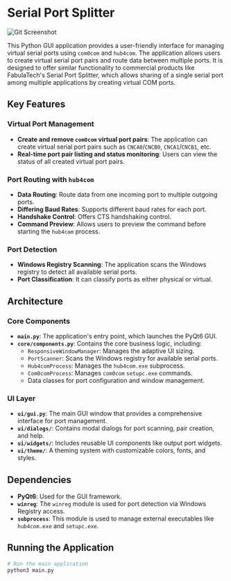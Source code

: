 # Serial Port Splitter

![Git Screenshot](https://github.com/user-attachments/assets/6c6aea1b-2b3d-4ad0-81f4-0a9b8f3df953)

This Python GUI application provides a user-friendly interface for managing virtual serial ports using `com0com` and `hub4com`. The application allows users to create virtual serial port pairs and route data between multiple ports. It is designed to offer similar functionality to commercial products like FabulaTech's Serial Port Splitter, which allows sharing of a single serial port among multiple applications by creating virtual COM ports.

## Key Features

### Virtual Port Management

* **Create and remove `com0com` virtual port pairs**: The application can create virtual serial port pairs such as `CNCA0`/`CNCB0`, `CNCA1`/`CNCB1`, etc.
* **Real-time port pair listing and status monitoring**: Users can view the status of all created virtual port pairs.

### Port Routing with `hub4com`

* **Data Routing**: Route data from one incoming port to multiple outgoing ports.
* **Differing Baud Rates**: Supports different baud rates for each port.
* **Handshake Control**: Offers CTS handshaking control.
* **Command Preview**: Allows users to preview the command before starting the `hub4com` process.

### Port Detection

* **Windows Registry Scanning**: The application scans the Windows registry to detect all available serial ports.
* **Port Classification**: It can classify ports as either physical or virtual.

## Architecture

### Core Components

* **`main.py`**: The application's entry point, which launches the PyQt6 GUI.
* **`core/components.py`**: Contains the core business logic, including:
    * `ResponsiveWindowManager`: Manages the adaptive UI sizing.
    * `PortScanner`: Scans the Windows registry for available serial ports.
    * `Hub4comProcess`: Manages the `hub4com.exe` subprocess.
    * `Com0comProcess`: Manages `com0com` `setupc.exe` commands.
    * Data classes for port configuration and window management.

### UI Layer

* **`ui/gui.py`**: The main GUI window that provides a comprehensive interface for port management.
* **`ui/dialogs/`**: Contains modal dialogs for port scanning, pair creation, and help.
* **`ui/widgets/`**: Includes reusable UI components like output port widgets.
* **`ui/theme/`**: A theming system with customizable colors, fonts, and styles.

## Dependencies

* **PyQt6**: Used for the GUI framework.
* **`winreg`**: The `winreg` module is used for port detection via Windows Registry access.
* **`subprocess`**: This module is used to manage external executables like `hub4com.exe` and `setupc.exe`.

## Running the Application

```bash
# Run the main application
python3 main.py
